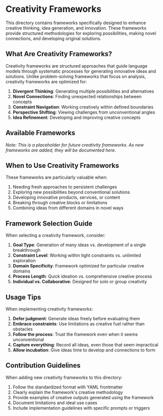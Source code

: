# Creativity Frameworks

This directory contains frameworks specifically designed to enhance creative thinking, idea generation, and innovation. These frameworks provide structured methodologies for exploring possibilities, making novel connections, and developing original solutions.

## What Are Creativity Frameworks?

Creativity frameworks are structured approaches that guide language models through systematic processes for generating innovative ideas and solutions. Unlike problem-solving frameworks that focus on analysis, creativity frameworks are optimized for:

1. **Divergent Thinking**: Generating multiple possibilities and alternatives
2. **Novel Connections**: Finding unexpected relationships between concepts
3. **Constraint Navigation**: Working creatively within defined boundaries
4. **Perspective Shifting**: Viewing challenges from unconventional angles
5. **Idea Refinement**: Developing and improving creative concepts

## Available Frameworks

*Note: This is a placeholder for future creativity frameworks. As new frameworks are added, they will be documented here.*

## When to Use Creativity Frameworks

These frameworks are particularly valuable when:

1. Needing fresh approaches to persistent challenges
2. Exploring new possibilities beyond conventional solutions
3. Developing innovative products, services, or content
4. Breaking through creative blocks or limitations
5. Combining ideas from different domains in novel ways

## Framework Selection Guide

When selecting a creativity framework, consider:

1. **Goal Type**: Generation of many ideas vs. development of a single breakthrough
2. **Constraint Level**: Working within tight constraints vs. unlimited exploration
3. **Domain Specificity**: Framework optimized for particular creative domains
4. **Process Length**: Quick ideation vs. comprehensive creative process
5. **Individual vs. Collaborative**: Designed for solo or group creativity

## Usage Tips

When implementing creativity frameworks:

1. **Defer judgment**: Generate ideas freely before evaluating them
2. **Embrace constraints**: Use limitations as creative fuel rather than obstacles
3. **Follow the process**: Trust the framework even when it seems unconventional
4. **Capture everything**: Record all ideas, even those that seem impractical
5. **Allow incubation**: Give ideas time to develop and connections to form

## Contribution Guidelines

When adding new creativity frameworks to this directory:

1. Follow the standardized format with YAML frontmatter
2. Clearly explain the framework's creative methodology
3. Provide examples of creative outputs generated using the framework
4. Document limitations and ideal use cases
5. Include implementation guidelines with specific prompts or triggers